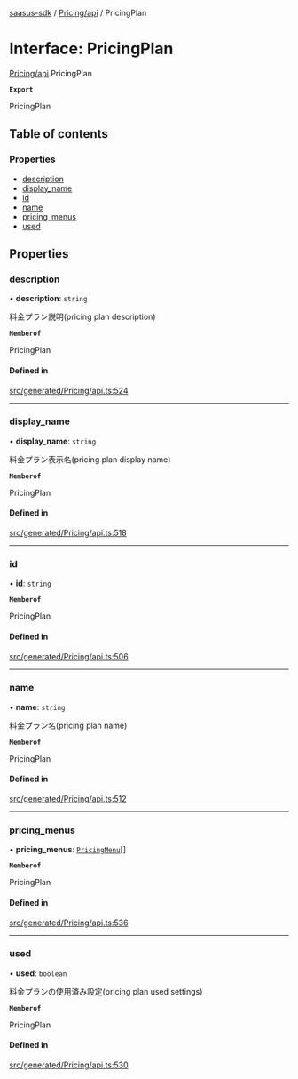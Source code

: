 [saasus-sdk](../README.md) / [Pricing/api](../modules/Pricing_api.md) / PricingPlan

# Interface: PricingPlan

[Pricing/api](../modules/Pricing_api.md).PricingPlan

**`Export`**

PricingPlan

## Table of contents

### Properties

- [description](Pricing_api.PricingPlan.md#description)
- [display\_name](Pricing_api.PricingPlan.md#display_name)
- [id](Pricing_api.PricingPlan.md#id)
- [name](Pricing_api.PricingPlan.md#name)
- [pricing\_menus](Pricing_api.PricingPlan.md#pricing_menus)
- [used](Pricing_api.PricingPlan.md#used)

## Properties

### description

• **description**: `string`

料金プラン説明(pricing plan description)

**`Memberof`**

PricingPlan

#### Defined in

[src/generated/Pricing/api.ts:524](https://github.com/saasus-platform/saasus-sdk-javascript/blob/55abc15/src/generated/Pricing/api.ts#L524)

___

### display\_name

• **display\_name**: `string`

料金プラン表示名(pricing plan display name)

**`Memberof`**

PricingPlan

#### Defined in

[src/generated/Pricing/api.ts:518](https://github.com/saasus-platform/saasus-sdk-javascript/blob/55abc15/src/generated/Pricing/api.ts#L518)

___

### id

• **id**: `string`

**`Memberof`**

PricingPlan

#### Defined in

[src/generated/Pricing/api.ts:506](https://github.com/saasus-platform/saasus-sdk-javascript/blob/55abc15/src/generated/Pricing/api.ts#L506)

___

### name

• **name**: `string`

料金プラン名(pricing plan name)

**`Memberof`**

PricingPlan

#### Defined in

[src/generated/Pricing/api.ts:512](https://github.com/saasus-platform/saasus-sdk-javascript/blob/55abc15/src/generated/Pricing/api.ts#L512)

___

### pricing\_menus

• **pricing\_menus**: [`PricingMenu`](Pricing_api.PricingMenu.md)[]

**`Memberof`**

PricingPlan

#### Defined in

[src/generated/Pricing/api.ts:536](https://github.com/saasus-platform/saasus-sdk-javascript/blob/55abc15/src/generated/Pricing/api.ts#L536)

___

### used

• **used**: `boolean`

料金プランの使用済み設定(pricing plan used settings)

**`Memberof`**

PricingPlan

#### Defined in

[src/generated/Pricing/api.ts:530](https://github.com/saasus-platform/saasus-sdk-javascript/blob/55abc15/src/generated/Pricing/api.ts#L530)
